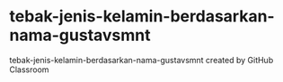 # tebak-jenis-kelamin-berdasarkan-nama-gustavsmnt
tebak-jenis-kelamin-berdasarkan-nama-gustavsmnt created by GitHub Classroom
